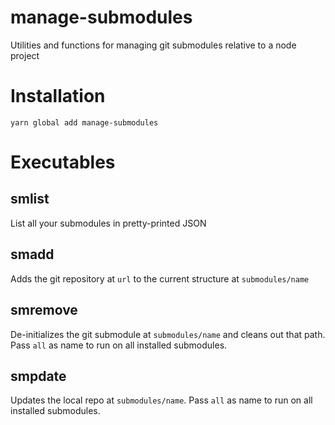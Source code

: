 # manage-submodules

Utilities and functions for managing git submodules relative to a node project

# Installation

```
yarn global add manage-submodules
```

# Executables

## smlist

List all your submodules in pretty-printed JSON

## smadd <name> <url>

Adds the git repository at `url` to the current structure at `submodules/name`

## smremove <name>

De-initializes the git submodule at `submodules/name` and cleans out that path. Pass `all` as name to run on all installed submodules.

## smpdate <name>

Updates the local repo at `submodules/name`. Pass `all` as name to run on all installed submodules.
